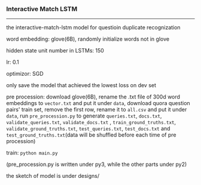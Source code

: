 ### Interactive Match LSTM
---
the interactive-match-lstm model for questioin duplicate recognization

word embedding: glove(6B), randomly initialize words not in glove

hidden state unit number in LSTMs: 150

lr: 0.1

optimizor: SGD

only save the model that achieved the lowest loss on dev set

pre procession: download glove(6B), rename the .txt file of 300d word embeddings to `vector.txt` and put it under `data`, download quora question pairs' train set, remove the first row, rename it to `all.csv` and put it under `data`, run `pre_procession.py` to generate `queries.txt`, `docs.txt`, `validate_queries.txt`, `validate_docs.txt` , `train_ground_truths.txt`, `validate_ground_truths.txt`, `test_queries.txt`, `test_docs.txt` and `test_ground_truths.txt`(data will be shuffled before each time of pre procession)

train: `python main.py`

(pre_procession.py is written under py3, while the other parts under py2)

the sketch of model is under designs/
